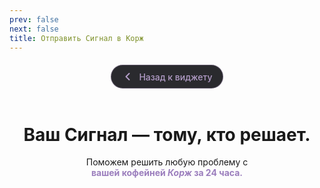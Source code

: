 ```yaml
---
prev: false
next: false
title: Отправить Сигнал в Корж
---
```

<div class="back-button-container">
  <a href="/korzh" class="back-button">
    <svg class="back-arrow" width="20" height="20" viewBox="0 0 20 20" fill="none" xmlns="http://www.w3.org/2000/svg">
      <path d="M12.5 15L7.5 10L12.5 5" stroke="currentColor" stroke-width="2" stroke-linecap="round" stroke-linejoin="round"/>
    </svg>
    Назад к виджету
  </a>
</div>

<style scoped>
.back-button-container {
  max-width: 640px;
  margin: 20px auto 0 auto;
  padding: 0 2rem;
  display: flex;
  justify-content: center;
}

.back-button {
  display: inline-flex;
  align-items: center;
  gap: 8px;
  background: #2a2a2e;
  border: 1px solid rgba(179, 157, 200, 0.4);
  color: #B39DC8;
  padding: 8px 16px;
  border-radius: 20px;
  font-size: 14px;
  font-weight: 500;
  text-decoration: none;
  transition: all 0.3s ease;
  cursor: pointer;
}

.back-button:hover {
  background: #B39DC8;
  border-color: #B39DC8;
  color: #ffffff;
  transform: translateX(-3px);
}

.back-arrow {
  transition: transform 0.3s ease;
}

.back-button:hover .back-arrow {
  transform: translateX(-3px);
}

@media (max-width: 768px) {
  .back-button-container {
    padding: 0 1.5rem;
  }
}
</style>

<div align="center">

<br>

# Ваш Сигнал — тому, кто решает.

<p>
  Поможем решить любую проблему с<br class="mobile-break"> <strong><span style="color: #9B7EBD;"> вашей кофейней <em>Корж</em> за 24 часа.</span></strong>
</p>

</div>
<SignalFormKorzh1 />
